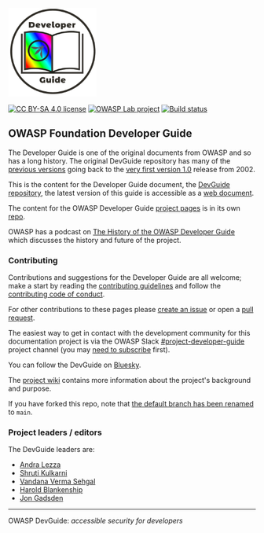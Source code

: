 <a href="https://devguide.owasp.org/"><img src="docs/assets/images/dg_logo_di.png" alt="DevGuide logo" height="180px"/></a>

[![CC BY-SA 4.0 license](https://img.shields.io/github/license/owasp/DevGuide.svg)](license.txt)
[![OWASP Lab project](https://img.shields.io/badge/owasp-lab%20project-f7b73c.svg)](https://www.owasp.org/projects)
[![Build status](https://github.com/OWASP/DevGuide/actions/workflows/ci.yaml/badge.svg?event=push)][build]

## OWASP Foundation Developer Guide

The Developer Guide is one of the original documents from OWASP and so has a long history.
The original DevGuide repository has many of the [previous versions][versions]
going back to the [very first version 1.0][original] release from 2002.

This is the content for the Developer Guide document, the [DevGuide repository][devguide],
the latest version of this guide is accessible as a [web document][latest].

The content for the OWASP Developer Guide [project pages][project-pages] is in its own [repo][project-repo].

OWASP has a podcast on [The History of the OWASP Developer Guide][history]
which discusses the history and future of the project.

### Contributing

Contributions and suggestions for the Developer Guide are all welcome;
make a start by reading the [contributing guidelines][guide] and follow the [contributing code of conduct][conduct].

For other contributions to these pages please [create an issue][issues] or open a [pull request][request].

The easiest way to get in contact with the development community for this documentation project
is via the OWASP Slack [#project-developer-guide][project] project channel (you may [need to subscribe][subscribe] first).

You can follow the DevGuide on [Bluesky][bluesky].

The [project wiki][wiki] contains more information about the project's background and purpose.

If you have forked this repo, note that [the default branch has been renamed][faq1] to `main`.

### Project leaders / editors

The DevGuide leaders are:

* [Andra Lezza](mailto:andra.lezza@owasp.org)
* [Shruti Kulkarni](mailto:shruti.kulkarni@owasp.org)
* [Vandana Verma Sehgal](mailto:vandana.verma@owasp.org)
* [Harold Blankenship](mailto:harold.blankenship@owasp.org)
* [Jon Gadsden](mailto:jon.gadsden@owasp.org)

----

OWASP DevGuide: _accessible security for developers_

[bluesky]: https://bsky.app/profile/devguide.bsky.social
[build]: https://github.com/OWASP/www-project-developer-guide/actions/workflows/ci.yaml
[conduct]: https://github.com/OWASP/DevGuide/blob/main/code_of_conduct.md
[devguide]: https://github.com/OWASP/DevGuide
[faq1]: https://github.com/OWASP/DevGuide/wiki/FAQs#the-default-branch-has-been-renamed
[guide]: https://github.com/OWASP/DevGuide/blob/main/contributing.md
[history]: https://www.youtube.com/watch?v=niqV55vPTfw
[issues]: https://github.com/OWASP/DevGuide/issues/new/choose
[latest]: https://devguide.owasp.org/
[original]: https://github.com/OWASP/DevGuide/blob/1d24d140de3724b6f95655e53b8d0cc6689fbfd8/DevGuide1.0/OWASPBuildingSecureWebApplicationsAndWebServices-V1.0.pdf
[project]: https://owasp.slack.com/messages/C04QN6CMNAC
[project-pages]: https://owasp.org/www-project-developer-guide/
[project-repo]: https://github.com/OWASP/www-project-developer-guide
[request]: https://github.com/OWASP/DevGuide/pulls
[subscribe]: https://owasp.org/slack/invite
[versions]: https://github.com/OWASP/DevGuide/wiki#old-versions
[wiki]: https://github.com/OWASP/DevGuide/wiki
